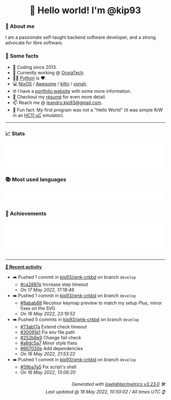 <!-- README template, populated using this action:
     https://github.com/kip93/kip93/blob/main/.github/workflows/readme.yml. -->

<h1 align="center">👋 Hello world! I'm @kip93</h1> <!-- LOGIN => username -->

### 👤 About me

I am a passionate self-taught backend software developer, and a strong advocate for libre software.


### 💬 Some facts

* 📅 Coding since 2013.
* 💼 Currently working @ [OroraTech](https://ororatech.com/).
* 👨‍💻 [Python](https://github.com/search?q=user%3Akip93&l=python) is ❤️. <!-- LOGIN => username -->
* 💻 [NixOS](https://github.com/NixOS/) /
     [Awesome](https://github.com/awesomeWM/) /
     [kitty](https://github.com/kovidgoyal/kitty/) /
     [xonsh](https://github.com/xonsh/).
* 🌐 I have a [portfolio website](https://kip93.net/) with some more information.
* 📝 Checkout my [résumé](https://kip93.net/resume/) for even more detail.
* 📫 Reach me @ [leandro.kip93@gmail.com](mailto:leandro.kip93@gmail.com).
* 🎲 Fun fact: My first program was not a "Hello World" (it was simple R/W in an [HC11 µC](https://en.wikipedia.org/wiki/68HC11) emulator).


-----------------------------------------------------------------------------------------------------------------------


### 📈 Stats

![](./stats.svg)


### 📚 Most used languages <!-- by percentage, in decreasing order -->

![](./languages.svg)


### 🏅 Achievements

![](./achievements.svg)


-----------------------------------------------------------------------------------------------------------------------


**[📰 Recent activity](https://github.com/kip93)**
* ➡️ Pushed 1 commit in [kip93/qmk-crkbd](https://github.com/kip93/qmk-crkbd) on branch `develop`
  * [#ca2887e](https://github.com/kip93/qmk-crkbd/commit/ca2887e) Increase step timeout
  * *On 17 May 2022, 17:18:49*
* ➡️ Pushed 1 commit in [kip93/qmk-crkbd](https://github.com/kip93/qmk-crkbd) on branch `develop`
  * [#9abab68](https://github.com/kip93/qmk-crkbd/commit/9abab68) Recolour keymap preview to match my setup
Plus, minor fixes on the SVG
  * *On 16 May 2022, 23:19:52*
* ➡️ Pushed 5 commits in [kip93/qmk-crkbd](https://github.com/kip93/qmk-crkbd) on branch `develop`
  * [#73ab17a](https://github.com/kip93/qmk-crkbd/commit/73ab17a) Extend check timeout
  * [#30091e1](https://github.com/kip93/qmk-crkbd/commit/30091e1) Fix env file path
  * [#252b6e9](https://github.com/kip93/qmk-crkbd/commit/252b6e9) Change fail check
  * [#a6dc5a7](https://github.com/kip93/qmk-crkbd/commit/a6dc5a7) Minor style fixes
  * [#667030e](https://github.com/kip93/qmk-crkbd/commit/667030e) Add dependencies
  * *On 16 May 2022, 21:53:22*
* ➡️ Pushed 1 commit in [kip93/qmk-crkbd](https://github.com/kip93/qmk-crkbd) on branch `develop`
  * [#59ba7a5](https://github.com/kip93/qmk-crkbd/commit/59ba7a5) Fix script&#39;s shell
  * *On 16 May 2022, 13:06:20*
 <!-- Last activity -->


<h6 align="right"><em>
    Generated with <a href="https://github.com/lowlighter/metrics/tree/latest/">lowlighter/metrics v3.23.0</a> 🛠️<br> <!-- VERSION => MAJOR.minor.patch -->
    Last updated @ 18 May 2022, 10:50:02 / All times UTC ⌚ <!-- meta.generated => DD/MM/YYYY, hh:mm -->
</em></h6>
